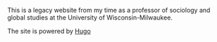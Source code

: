 This is a legacy website from my time as a professor of sociology and global studies at the University of Wisconsin-Milwaukee.

The site is powered by [Hugo](https://gohugo.io)
